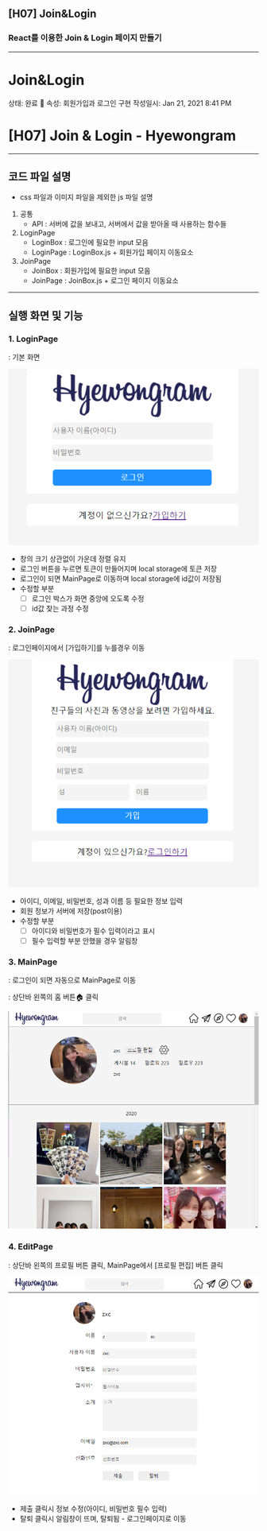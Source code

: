 ## [H07] Join&Login
### React를 이용한 <b>Join & Login</b> 페이지 만들기
---  

# Join&Login

상태: 완료 🙌
속성: 회원가입과 로그인 구현
작성일시: Jan 21, 2021 8:41 PM

# [H07] Join & Login - Hyewongram

---

## 코드 파일 설명

- css 파일과 이미지 파일을 제외한 js 파일 설명
1. 공통
    - API : 서버에 값을 보내고, 서버에서 값을 받아올 때 사용하는 함수들
2. LoginPage
    - LoginBox :  로그인에 필요한 input 모음
    - LoginPage : LoginBox.js + 회원가입 페이지 이동요소
3. JoinPage
    - JoinBox :  회원가입에 필요한 input 모음
    - JoinPage : JoinBox.js + 로그인 페이지 이동요소

---

## 실행 화면 및 기능

### 1. LoginPage

: 기본 화면

![Join&Login%20a9cf5519a22741c2a469434ddd1b9e48/Login.png](Join&Login%20a9cf5519a22741c2a469434ddd1b9e48/Login.png)

- 창의 크기 상관없이 가운데 정렬 유지
- 로그인 버튼을 누르면 토큰이 만들어지며 local storage에 토큰 저장
- 로그인이 되면 MainPage로 이동하며 local storage에 id값이 저장됨
- 수정할 부분
    - [ ]  로그인 박스가 화면 중앙에 오도록 수정
    - [ ]  id값 찾는 과정 수정

### 2. JoinPage

:  로그인페이지에서 [가입하기]를 누를경우 이동

![Join&Login%20a9cf5519a22741c2a469434ddd1b9e48/Join.png](Join&Login%20a9cf5519a22741c2a469434ddd1b9e48/Join.png)

- 아이디, 이메일, 비밀번호,  성과 이름 등 필요한 정보 입력
- 회원 정보가 서버에 저장(post이용)
- 수정할 부분
    - [ ]  아이디와 비밀번호가 필수 입력이라고 표시
    - [ ]  필수 입력할 부분 안했을 경우 알림창

### 3. MainPage

: 로그인이 되면 자동으로 MainPage로 이동

: 상단바 왼쪽의 홈 버튼🏠 클릭

![Join&Login%20a9cf5519a22741c2a469434ddd1b9e48/Login_MainPage.png](Join&Login%20a9cf5519a22741c2a469434ddd1b9e48/Login_MainPage.png)

### 4. EditPage

: 상단바 왼쪽의 프로필 버튼 클릭, MainPage에서 [프로필 편집] 버튼 클릭

![Join&Login%20a9cf5519a22741c2a469434ddd1b9e48/Login_EditProfile.png](Join&Login%20a9cf5519a22741c2a469434ddd1b9e48/Login_EditProfile.png)

- 제출 클릭시 정보 수정(아이디, 비밀번호 필수 입력)
- 탈퇴 클릭시 알림창이 뜨며, 탈퇴됨 - 로그인페이지로 이동
